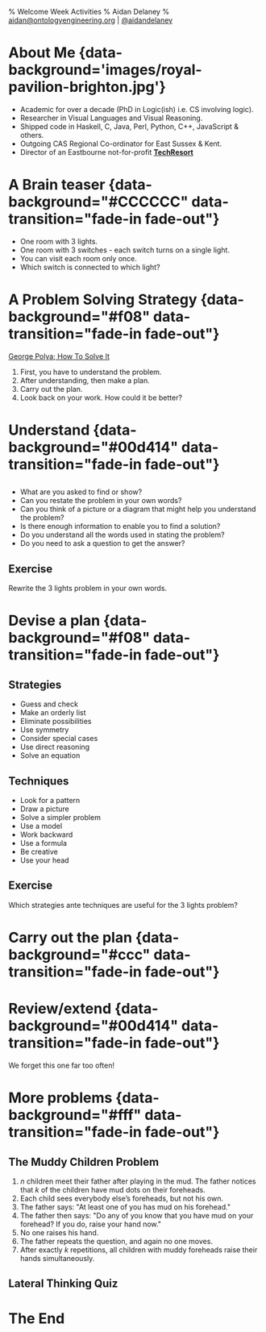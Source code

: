 % Welcome Week Activities
% Aidan Delaney
% <a href="mailto:aidan@ontologyengineering.org">aidan@ontologyengineering.org</a> | <a href="http://www.twitter.com/aidandelaney">@aidandelaney</a>

# About Me {data-background='images/royal-pavilion-brighton.jpg'}

* Academic for over a decade (PhD in Logic(ish) i.e. CS involving logic).
* Researcher in Visual Languages and Visual Reasoning.
* Shipped code in Haskell, C, Java, Perl, Python, C++, JavaScript & others.
* Outgoing CAS Regional Co-ordinator for East Sussex & Kent.
* Director of an Eastbourne not-for-profit [__TechResort__](http://techresort.co.uk/)

# A Brain teaser {data-background="#CCCCCC" data-transition="fade-in fade-out"}

* One room with 3 lights.
* One room with 3 switches - each switch turns on a single light.
* You can visit each room only once.
* Which switch is connected to which light?

# A Problem Solving Strategy {data-background="#f08" data-transition="fade-in fade-out"}

[George Polya; How To Solve It](https://notendur.hi.is/hei2/teaching/Polya_HowToSolveIt.pdf)


  1. First, you have to understand the problem.
  2. After understanding, then make a plan.
  3. Carry out the plan.
  4. Look back on your work. How could it be better?

# Understand {data-background="#00d414" data-transition="fade-in fade-out"}

##

  * What are you asked to find or show?
  * Can you restate the problem in your own words?
  * Can you think of a picture or a diagram that might help you understand the problem?
  * Is there enough information to enable you to find a solution?
  * Do you understand all the words used in stating the problem?
  * Do you need to ask a question to get the answer?

## Exercise

Rewrite the 3 lights problem in your own words.

# Devise a plan {data-background="#f08" data-transition="fade-in fade-out"}

## Strategies

  * Guess and check
  * Make an orderly list
  * Eliminate possibilities
  * Use symmetry
  * Consider special cases
  * Use direct reasoning
  * Solve an equation

## Techniques

  * Look for a pattern
  * Draw a picture
  * Solve a simpler problem
  * Use a model
  * Work backward
  * Use a formula
  * Be creative
  * Use your head

## Exercise

Which strategies ante techniques are useful for the 3 lights problem?

# Carry out the plan {data-background="#ccc" data-transition="fade-in fade-out"}

# Review/extend {data-background="#00d414" data-transition="fade-in fade-out"}

We forget this one far too often!

# More problems {data-background="#fff" data-transition="fade-in fade-out"}

## The Muddy Children Problem

  1. $n$ children meet their father after playing in the mud. The father notices that $k$ of the children have mud dots on their foreheads.
  2. Each child sees everybody else’s foreheads, but not his own.
  3. The father says: "At least one of you has mud on his forehead."
  4. The father then says: "Do any of you know that you have mud on your forehead? If you do, raise your hand now."
  5. No one raises his hand.
  6. The father repeats the question, and again no one moves.
  7. After exactly $k$ repetitions, all children with muddy foreheads raise their hands simultaneously.

## Lateral Thinking Quiz

# The End
